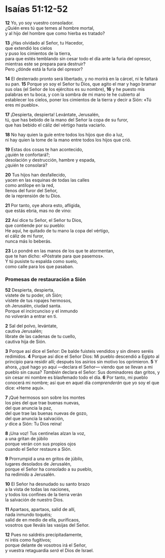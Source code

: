 # Isaías 51:12-52

**12** Yo, yo soy vuestro consolador.  
¿Quién eres tú que temes al hombre mortal,  
y al hijo del hombre que como hierba es tratado?

**13** ¿Has olvidado al Señor, tu Hacedor,  
que extendió los cielos  
y puso los cimientos de la tierra,  
para que estés temblando sin cesar todo el día ante la furia del opresor,  
mientras este se prepara para destruir?  
Pero ¿dónde está la furia del opresor?

**14** El desterrado pronto será libertado, y no morirá en la cárcel, ni le faltará su pan. **15** Porque yo soy el Señor tu Dios, que agito el mar y hago bramar sus olas (el Señor de los ejércitos es su nombre), **16** y he puesto mis palabras en tu boca, y con la sombra de mi mano te he cubierto al establecer los cielos, poner los cimientos de la tierra y decir a Sión: «Tú eres mi pueblo».

**17** ¡Despierta, despierta\! Levántate, Jerusalén,  
tú, que has bebido de la mano del Señor la copa de su furor,  
que has bebido el cáliz del vértigo hasta vaciarlo.

**18** No hay quien la guíe entre todos los hijos que dio a luz,  
ni hay quien la tome de la mano entre todos los hijos que crió.

**19** Estas dos cosas te han acontecido,  
¿quién te confortará?;  
desolación y destrucción, hambre y espada,  
¿quién te consolará?

**20** Tus hijos han desfallecido,  
yacen en las esquinas de todas las calles  
como antílope en la red,  
llenos del furor del Señor,  
de la reprensión de tu Dios.

**21** Por tanto, oye ahora esto, afligida,  
que estás ebria, mas no de vino:

**22** Así dice tu Señor, el Señor tu Dios,  
que contiende por su pueblo:  
He aquí, he quitado de tu mano la copa del vértigo,  
el cáliz de mi furor,  
nunca más lo beberás.

**23** Lo pondré en las manos de los que te atormentan,  
que te han dicho: «Póstrate para que pasemos».  
Y tú pusiste tu espalda como suelo,  
como calle para los que pasaban.

### **Promesas de restauración a Sión**

**52** Despierta, despierta,  
vístete de tu poder, oh Sión;  
vístete de tus ropajes hermosos,  
oh Jerusalén, ciudad santa.  
Porque el incircunciso y el inmundo  
no volverán a entrar en ti.

**2** Sal del polvo, levántate,  
cautiva Jerusalén;  
líbrate de las cadenas de tu cuello,  
cautiva hija de Sión.

**3** Porque así dice el Señor: De balde fuisteis vendidos y sin dinero seréis redimidos. **4** Porque así dice el Señor Dios: Mi pueblo descendió a Egipto al principio para residir allí; después los asirios sin motivo los oprimieron. **5** Y ahora, ¿qué hago yo aquí —declara el Señor— viendo que se llevan a mi pueblo sin causa? *También* declara el Señor: Sus dominadores dan gritos, y sin cesar mi nombre es blasfemado todo el día. **6** Por tanto, mi pueblo conocerá mi nombre; así que en aquel día *comprenderán* que yo soy el que dice: «Heme aquí».

**7** ¡Qué hermosos son sobre los montes  
los pies del que trae buenas nuevas,  
del que anuncia la paz,  
del que trae las buenas nuevas de gozo,  
del que anuncia la salvación,  
*y* dice a Sión: Tu Dios reina\!

**8** ¡Una voz\! Tus centinelas alzan la voz,  
a una gritan de júbilo  
porque verán con sus propios ojos  
cuando el Señor restaure a Sión.

**9** Prorrumpid a una en gritos de júbilo,  
lugares desolados de Jerusalén,  
porque el Señor ha consolado a su pueblo,  
ha redimido a Jerusalén.

**10** El Señor ha desnudado su santo brazo  
a la vista de todas las naciones,  
y todos los confines de la tierra verán  
la salvación de nuestro Dios.

**11** Apartaos, apartaos, salid de allí,  
nada inmundo toquéis;  
salid de en medio de ella, purificaos,  
vosotros que lleváis las vasijas del Señor.

**12** Pues no saldréis precipitadamente,  
ni iréis como fugitivos;  
porque delante de vosotros irá el Señor,  
y vuestra retaguardia *será* el Dios de Israel.
